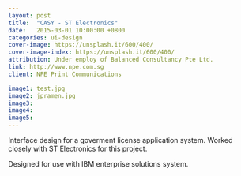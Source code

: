 ```yaml
---
layout: post
title:  "CASY - ST Electronics"
date:   2015-03-01 10:00:00 +0800
categories: ui-design
cover-image: https://unsplash.it/600/400/
cover-image-index: https://unsplash.it/600/400/
attribution: Under employ of Balanced Consultancy Pte Ltd.
link: http://www.npe.com.sg
client: NPE Print Communications

image1: test.jpg
image2: jpramen.jpg
image3:
image4:
image5:
---
```


Interface design for a goverment license application system. Worked closely with ST Electronics for this project.

Designed for use with IBM enterprise solutions system.